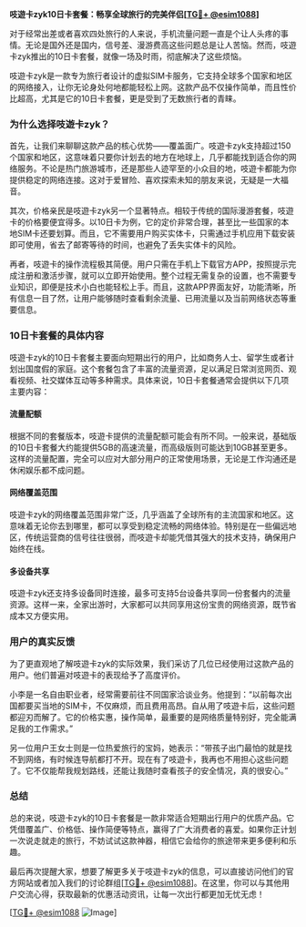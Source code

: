 **吱遊卡zyk10日卡套餐：畅享全球旅行的完美伴侣[[TG💪+ @esim1088](https://t.me/s/esim1088)]**

对于经常出差或者喜欢四处旅行的人来说，手机流量问题一直是个让人头疼的事情。无论是国外还是国内，信号差、漫游费高这些问题总是让人苦恼。然而，吱遊卡zyk推出的10日卡套餐，就像一场及时雨，彻底解决了这些烦恼。

吱遊卡zyk是一款专为旅行者设计的虚拟SIM卡服务，它支持全球多个国家和地区的网络接入，让你无论身处何地都能轻松上网。这款产品不仅操作简单，而且性价比超高，尤其是它的10日卡套餐，更是受到了无数旅行者的青睐。

### 为什么选择吱遊卡zyk？

首先，让我们来聊聊这款产品的核心优势——覆盖面广。吱遊卡zyk支持超过150个国家和地区，这意味着只要你计划去的地方在地球上，几乎都能找到适合你的网络服务。不论是热门旅游城市，还是那些人迹罕至的小众目的地，吱遊卡都能为你提供稳定的网络连接。这对于爱冒险、喜欢探索未知的朋友来说，无疑是一大福音。

其次，价格亲民是吱遊卡zyk另一个显著特点。相较于传统的国际漫游套餐，吱遊卡的价格要便宜得多。以10日卡为例，它的定价非常合理，甚至比一些国家的本地SIM卡还要划算。而且，它不需要用户购买实体卡，只需通过手机应用下载安装即可使用，省去了邮寄等待的时间，也避免了丢失实体卡的风险。

再者，吱遊卡的操作流程极其简便。用户只需在手机上下载官方APP，按照提示完成注册和激活步骤，就可以立即开始使用。整个过程无需复杂的设置，也不需要专业知识，即便是技术小白也能轻松上手。而且，这款APP界面友好，功能清晰，所有信息一目了然，让用户能够随时查看剩余流量、已用流量以及当前网络状态等重要信息。

### 10日卡套餐的具体内容

吱遊卡zyk的10日卡套餐主要面向短期出行的用户，比如商务人士、留学生或者计划出国度假的家庭。这个套餐包含了丰富的流量资源，足以满足日常浏览网页、观看视频、社交媒体互动等多种需求。具体来说，10日卡套餐通常会提供以下几项主要内容：

#### 流量配额
根据不同的套餐版本，吱遊卡提供的流量配额可能会有所不同。一般来说，基础版的10日卡套餐大约能提供5GB的高速流量，而高级版则可能达到10GB甚至更多。这样的流量配置，完全可以应对大部分用户的正常使用场景，无论是工作沟通还是休闲娱乐都不成问题。

#### 网络覆盖范围
吱遊卡zyk的网络覆盖范围非常广泛，几乎涵盖了全球所有的主流国家和地区。这意味着无论你去到哪里，都可以享受到稳定流畅的网络体验。特别是在一些偏远地区，传统运营商的信号往往很弱，而吱遊卡却能凭借其强大的技术支持，确保用户始终在线。

#### 多设备共享
吱遊卡zyk还支持多设备同时连接，最多可支持5台设备共享同一份套餐内的流量资源。这样一来，全家出游时，大家都可以共同享用这份宝贵的网络资源，既节省成本又方便实用。

### 用户的真实反馈

为了更直观地了解吱遊卡zyk的实际效果，我们采访了几位已经使用过这款产品的用户。他们普遍对吱遊卡的表现给予了高度评价。

小李是一名自由职业者，经常需要前往不同国家洽谈业务。他提到：“以前每次出国都要买当地的SIM卡，不仅麻烦，而且费用高昂。自从用了吱遊卡后，这些问题都迎刃而解了。它的价格实惠，操作简单，最重要的是网络质量特别好，完全能满足我的工作需求。”

另一位用户王女士则是一位热爱旅行的宝妈，她表示：“带孩子出门最怕的就是找不到网络，有时候连导航都打不开。现在有了吱遊卡，我再也不用担心这些问题了。它不仅能帮我规划路线，还能让我随时查看孩子的安全情况，真的很安心。”

### 总结

总的来说，吱遊卡zyk的10日卡套餐是一款非常适合短期出行用户的优质产品。它凭借覆盖广、价格低、操作简便等特点，赢得了广大消费者的喜爱。如果你正计划一次说走就走的旅行，不妨试试这款神器，相信它会给你的旅途带来更多便利和乐趣。

最后再次提醒大家，想要了解更多关于吱遊卡zyk的信息，可以直接访问他们的官方网站或者加入我们的讨论群组[[TG💪+ @esim1088](https://t.me/s/esim1088)]。在这里，你可以与其他用户交流心得，获取最新的优惠活动资讯，让每一次出行都更加无忧无虑！

[[TG💪+ @esim1088](https://t.me/s/esim1088) ![Image](https://i.postimg.cc/4NQfJmqS/Snipaste-2025-05-13-00-14-12.png)]